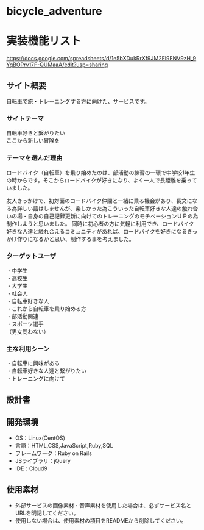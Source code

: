 # bicycle_adventure

# 実装機能リスト
https://docs.google.com/spreadsheets/d/1e5bXDukRrXf9JM2El9FNV9zH_9YqBOPrv17F-QUMaaA/edit?usp=sharing

## サイト概要
自転車で旅・トレーニングする方に向けた、サービスです。

### サイトテーマ
自転車好きと繋がりたい</br>
ここから新しい冒険を

### テーマを選んだ理由
ロードバイク（自転車）を乗り始めたのは、部活動の練習の一環で中学校1年生の時からです。そこからロードバイクが好きになり、よく一人で長距離を乗っていました。

友人きっかけで、初対面のロードバイク仲間と一緒に乗る機会があり、長文になる為詳しい話はしませんが、楽しかった為こういった自転車好きな人達の触れ合いの場・自身の自己記録更新に向けてのトレーニングのモチベーションＵＰの為制作しようと思いました。
同時に初心者の方に気軽に利用でき、ロードバイク好きな人達と触れ合えるコミュニティがあれば、ロードバイクを好きになるきっかけ作りになるかと思い、制作する事を考えました。

### ターゲットユーザ
・中学生</br>
・高校生</br>
・大学生</br>
・社会人</br>
・自転車好きな人</br>
・これから自転車を乗り始める方</br>
・部活動関連</br>
・スポーツ選手</br>
（男女問わない）

### 主な利用シーン
・自転車に興味がある</br>
・自転車好きな人達と繋がりたい</br>
・トレーニングに向けて

## 設計書


## 開発環境
- OS：Linux(CentOS)
- 言語：HTML,CSS,JavaScript,Ruby,SQL
- フレームワーク：Ruby on Rails
- JSライブラリ：jQuery
- IDE：Cloud9

## 使用素材
- 外部サービスの画像素材・音声素材を使用した場合は、必ずサービス名とURLを明記してください。
- 使用しない場合は、使用素材の項目をREADMEから削除してください。